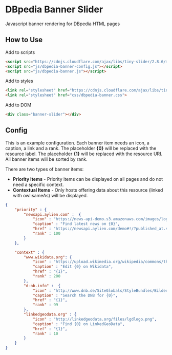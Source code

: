 # DBpedia Banner Slider
Javascript banner rendering for DBpedia HTML pages



## How to Use

Add to scripts

```html
<script src="https://cdnjs.cloudflare.com/ajax/libs/tiny-slider/2.8.6/min/tiny-slider.js"></script>
<script src="js/dbpedia-banner-config.js"></script>
<script src="js/dbpedia-banner.js"></script>
```

Add to styles

```html
<link rel="stylesheet" href="https://cdnjs.cloudflare.com/ajax/libs/tiny-slider/2.8.6/tiny-slider.css">
<link rel="stylesheet" href="css/dbpedia-banner.css">
```

Add to DOM

```html
<div class="banner-slider"></div>
```



## Config

This is an example configuration. Each banner item needs an icon, a caption, a link and a rank. The placeholder **{0}** will be replaced with the resource label. The placeholder **{1}** will be replaced with the resource URI. All banner items will be sorted by rank.

There are two types of banner items:

- **Priority Items** - Priority items can be displayed on all pages and do not need a specific context.
- **Contextual Items** - Only hosts offering data about this resource (linked with owl:sameAs) will be displayed.



```json
{
    "priority" : {
        "newsapi.aylien.com" :  {
            "icon" : "https://news-api-demo.s3.amazonaws.com/images/logo-header.png",
            "caption" : "Find latest news on {0}",
            "href" : "https://newsapi.aylien.com/demo#!/?published_at.start=NOW-30DAYS%2FDAY&amp;published_at.end=NOW&amp;entities.body.links.dbpedia%5B%5D={1}&amp;sort_by=recency",
            "rank" : 100
        }
    },

    "context" : {
        "www.wikidata.org": {
            "icon" : "https://upload.wikimedia.org/wikipedia/commons/thumb/6/66/Wikidata-logo-en.svg/320px-Wikidata-logo-en.svg.png",
            "caption" : "Edit {0} on Wikidata",
            "href" : "{1}",
            "rank" : 200
        },
        "d-nb.info" :  {
            "icon" : "http://www.dnb.de/SiteGlobals/StyleBundles/Bilder/DNB/logo-1.gif?__blob=normal&v=1",
            "caption" : "Search the DNB for {0}",
            "href" : "{1}",
            "rank" : 99
        },
        "linkedgeodata.org" : {
            "icon" : "http://linkedgeodata.org/files/lgdlogo.png",
            "caption" : "Find {0} on LinkedGeoData",
            "href" : "{1}",
            "rank" : 10
        }
    }
}
```



